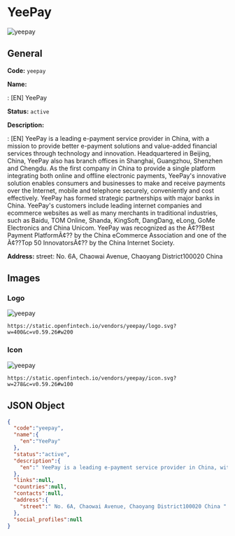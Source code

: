 
# YeePay 
![yeepay](https://static.openfintech.io/vendors/yeepay/logo.svg?w=400&c=v0.59.26#w200)  

## General 
 
**Code:** `yeepay` 
 
**Name:** 
 
:	[EN] YeePay 
 
**Status:** `active` 
 
**Description:** 
 
: [EN]  YeePay is a leading e-payment service provider in China, with a mission to provide better e-payment solutions and value-added financial services through technology and innovation. Headquartered in Beijing, China, YeePay also has branch offices in Shanghai, Guangzhou, Shenzhen and Chengdu. As the first company in China to provide a single platform integrating both online and offline electronic payments, YeePay's innovative solution enables consumers and businesses to make and receive payments over the Internet, mobile and telephone securely, conveniently and cost effectively. YeePay has formed strategic partnerships with major banks in China. YeePay's customers include leading internet companies and ecommerce websites as well as many merchants in traditional industries, such as Baidu, TOM Online, Shanda, KingSoft, DangDang, eLong, GoMe Electronics and China Unicom. YeePay was recognized as the Ã¢??Best Payment PlatformÃ¢?? by the China eCommerce Association and one of the Ã¢??Top 50 InnovatorsÃ¢?? by the China Internet Society.  
 
**Address:** 
street:  No. 6A, Chaowai Avenue, Chaoyang District100020 China  

## Images 

### Logo 
 
![yeepay](https://static.openfintech.io/vendors/yeepay/logo.svg?w=400&c=v0.59.26#w200)  

```
https://static.openfintech.io/vendors/yeepay/logo.svg?w=400&c=v0.59.26#w200
```  

### Icon 
 
![yeepay](https://static.openfintech.io/vendors/yeepay/icon.svg?w=278&c=v0.59.26#w100)  

```
https://static.openfintech.io/vendors/yeepay/icon.svg?w=278&c=v0.59.26#w100
```  

## JSON Object 

```json
{
  "code":"yeepay",
  "name":{
    "en":"YeePay"
  },
  "status":"active",
  "description":{
    "en":" YeePay is a leading e-payment service provider in China, with a mission to provide better e-payment solutions and value-added financial services through technology and innovation. Headquartered in Beijing, China, YeePay also has branch offices in Shanghai, Guangzhou, Shenzhen and Chengdu. As the first company in China to provide a single platform integrating both online and offline electronic payments, YeePay's innovative solution enables consumers and businesses to make and receive payments over the Internet, mobile and telephone securely, conveniently and cost effectively. YeePay has formed strategic partnerships with major banks in China. YeePay's customers include leading internet companies and ecommerce websites as well as many merchants in traditional industries, such as Baidu, TOM Online, Shanda, KingSoft, DangDang, eLong, GoMe Electronics and China Unicom. YeePay was recognized as the \u00c3\u00a2??Best Payment Platform\u00c3\u00a2?? by the China eCommerce Association and one of the \u00c3\u00a2??Top 50 Innovators\u00c3\u00a2?? by the China Internet Society. "
  },
  "links":null,
  "countries":null,
  "contacts":null,
  "address":{
    "street":" No. 6A, Chaowai Avenue, Chaoyang District100020 China "
  },
  "social_profiles":null
}
```  
